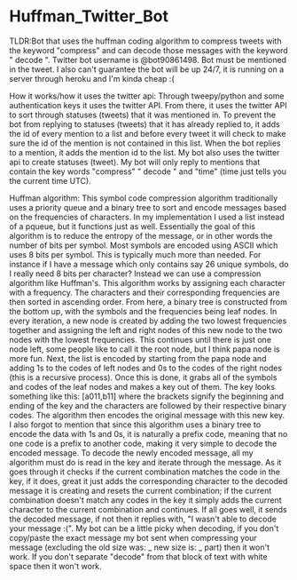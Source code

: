 # Huffman_Twitter_Bot
TLDR:Bot that uses the huffman coding algorithm to compress tweets with the keyword "compress" and can decode those messages with the keyword " decode ". Twitter bot username is @bot90861498. Bot must be mentioned in the tweet. I also can't guarantee the bot will be up 24/7, it is running on a server through heroku and I'm kinda cheap :(

How it works/how it uses the twitter api: Through tweepy/python and some authentication keys it uses the twitter API. From there, it uses the twitter API to sort through statuses (tweets) that it was mentioned in. To prevent the bot from replying to statuses (tweets) that it has already replied to, it adds the id of every mention to a list and before every tweet it will check to make sure the id of the mention is not contained in this list. When the bot replies to a mention, it adds the mention id to the list. My bot also uses the twitter api to create statuses (tweet). My bot will only reply to mentions that contain the key words "compress" " decode " and "time" (time just tells you the current time UTC). 

Huffman algorithm: This symbol code compression algorithm traditionally uses a priority queue and a binary tree to sort and encode messages based on the frequencies of characters. In my implementation I used a list instead of a pqueue, but it functions just as well. Essentially the goal of this algorithm is to reduce the entropy of the message, or in other words the number of bits per symbol. Most symbols are encoded using ASCII which uses 8 bits per symbol. This is typically much more than needed. For instance if I have a message which only contains say 26 unique symbols, do I really need 8 bits per character? Instead we can use a compression algorithm like Huffman's. This algorithm works by assigning each character with a frequency. The characters and their corresponding frequencies are then sorted in ascending order. From here, a binary tree is constructed from the bottom up, with the symbols and the frequencies being leaf nodes. In every iteration, a new node is created by adding the two lowest frequencies together and assigning the left and right nodes of this new node to the two nodes with the lowest frequencies. This continues until there is just one node left, some people like to call it the root node, but I think papa node is more fun. Next, the list is encoded by starting from the papa node and adding 1s to the codes of left nodes and 0s to the codes of the right nodes (this is a recursive process). Once this is done, it grabs all of the symbols and codes of the leaf nodes and makes a key out of them. The key looks something like this: [a011,b11] where the brackets signify the beginning and ending of the key and the characters are followed by their respective binary codes. The algorithm then encodes the original message with this new key. I also forgot to mention that since this algorithm uses a binary tree to encode the data with 1s and 0s, it is naturally a prefix code, meaning that no one code is a prefix to another code, making it very simple to decode the encoded message. To decode the newly encoded message, all my algorithm must do is read in the key and iterate through the message. As it goes through it checks if the current combination matches the code in the key, if it does, great it just adds the corresponding character to the decoded message it is creating and resets the current combination; if the current combination doesn't match any codes in the key it simply adds the current character to the current combination and continues. If all goes well, it sends the decoded message, if not then it replies with, "I wasn't able to decode your message :(". My bot can be a little picky when decoding, if you don't copy/paste the exact message my bot sent when compressing your message (excluding the old size was: _ new size is: _ part) then it won't work. If you don't separate "decode" from that block of text with white space then it won't work. 





